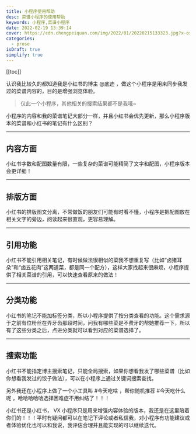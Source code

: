 ```yaml
---
title: 小程序使用帮助
desc: 菜谱小程序的使用帮助
keywords: 小程序,菜谱小程序
date: 2022-02-19 13:39:14
cover: https://cdn.chengpeiquan.com/img/2022/01/20220215133323.jpg?x-oss-process=image/interlace,1
categories:
  - prose
isDraft: true
simplify: true
---
```


[[toc]]

认识我比较久的都知道我是小红书的博主 @底迪 ，做这个小程序是用来同步我发过的菜谱内容的，目的是增强浏览体验。

>仅此一个小程序，其他相关的搜索结果都不是我哦~

小程序的内容和我的菜谱笔记大部分一样，并且小红书会优先更新，那么小程序版本的菜谱和小红书的笔记有什么区别？

---

## 内容方面

小红书字数和配图数量有限，一些复杂的菜谱可能精简了文字和配图，小程序版本会更详细！

---

## 排版方面

小红书的排版图文分离，不常做饭的朋友们可能有时看不懂，小程序是把配图放在相关文字的旁边，阅读起来很直观，更容易理解。

---

## 引用功能

小红书不能引用相关笔记，有时候做法很相似的菜我不想重复写（比如“卤猪耳朵”和“卤五花肉”这两道菜，都是同一个配方），这样大家找起来很麻烦，小程序提供了相关菜谱的引用，可以快速查看原来的做法！

---

## 分类功能

小红书的笔记不能加标签分类，所以小程序提供了按分类查看的功能。这个需求源于之前有位粉丝在弄牙齿那段时间，问我有哪些菜是不费牙的帮她推荐一下，所以有了这些分类之后，点进分类就可以看到对应的菜谱选择了。

---

## 搜索功能

小红书不能指定博主搜索笔记，只能全局搜索，如果你想看我发了哪些菜谱（比如你想看我发过的饺子做法），可以在小程序上通过关键词搜索查找。

另外我还在小程序上做了一个小工具叫 #今天吃啥 ，帮你随机推荐 #今天吃什么呢 ，哈哈哈哈哈选择困难症不用纠结了！！！

小红书还是小红书， VX 小程序只是用来增强内容体验的版本，我还是在这里陪着你们的！！！平时有疑问都可以在笔记下评论或者私信我，对小程序有功能建议或者体验优化也可以和我说，我评估合理并且能实现的可以继续迭代。
